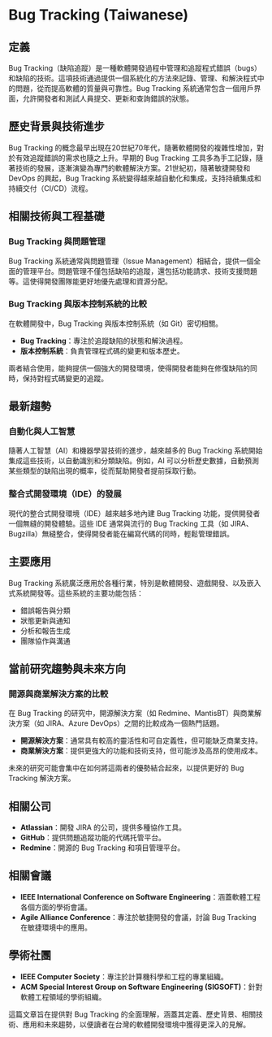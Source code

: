 # Bug Tracking (Taiwanese)

## 定義

Bug Tracking（缺陷追蹤）是一種軟體開發過程中管理和追蹤程式錯誤（bugs）和缺陷的技術。這項技術通過提供一個系統化的方法來記錄、管理、和解決程式中的問題，從而提高軟體的質量與可靠性。Bug Tracking 系統通常包含一個用戶界面，允許開發者和測試人員提交、更新和查詢錯誤的狀態。

## 歷史背景與技術進步

Bug Tracking 的概念最早出現在20世紀70年代，隨著軟體開發的複雜性增加，對於有效追蹤錯誤的需求也隨之上升。早期的 Bug Tracking 工具多為手工記錄，隨著技術的發展，逐漸演變為專門的軟體解決方案。21世紀初，隨著敏捷開發和 DevOps 的興起，Bug Tracking 系統變得越來越自動化和集成，支持持續集成和持續交付（CI/CD）流程。

## 相關技術與工程基礎

### Bug Tracking 與問題管理

Bug Tracking 系統通常與問題管理（Issue Management）相結合，提供一個全面的管理平台。問題管理不僅包括缺陷的追蹤，還包括功能請求、技術支援問題等。這使得開發團隊能更好地優先處理和資源分配。

### Bug Tracking 與版本控制系統的比較

在軟體開發中，Bug Tracking 與版本控制系統（如 Git）密切相關。  
- **Bug Tracking**：專注於追蹤缺陷的狀態和解決過程。  
- **版本控制系統**：負責管理程式碼的變更和版本歷史。

兩者結合使用，能夠提供一個強大的開發環境，使得開發者能夠在修復缺陷的同時，保持對程式碼變更的追蹤。

## 最新趨勢

### 自動化與人工智慧

隨著人工智慧（AI）和機器學習技術的進步，越來越多的 Bug Tracking 系統開始集成這些技術，以自動識別和分類缺陷。例如，AI 可以分析歷史數據，自動預測某些類型的缺陷出現的概率，從而幫助開發者提前採取行動。

### 整合式開發環境（IDE）的發展

現代的整合式開發環境（IDE）越來越多地內建 Bug Tracking 功能，提供開發者一個無縫的開發體驗。這些 IDE 通常與流行的 Bug Tracking 工具（如 JIRA、Bugzilla）無縫整合，使得開發者能在編寫代碼的同時，輕鬆管理錯誤。

## 主要應用

Bug Tracking 系統廣泛應用於各種行業，特別是軟體開發、遊戲開發、以及嵌入式系統開發等。這些系統的主要功能包括：

- 錯誤報告與分類
- 狀態更新與通知
- 分析和報告生成
- 團隊協作與溝通

## 當前研究趨勢與未來方向

### 開源與商業解決方案的比較

在 Bug Tracking 的研究中，開源解決方案（如 Redmine、MantisBT）與商業解決方案（如 JIRA、Azure DevOps）之間的比較成為一個熱門話題。  
- **開源解決方案**：通常具有較高的靈活性和可自定義性，但可能缺乏商業支持。  
- **商業解決方案**：提供更強大的功能和技術支持，但可能涉及高昂的使用成本。

未來的研究可能會集中在如何將這兩者的優勢結合起來，以提供更好的 Bug Tracking 解決方案。

## 相關公司

- **Atlassian**：開發 JIRA 的公司，提供多種協作工具。
- **GitHub**：提供問題追蹤功能的代碼托管平台。
- **Redmine**：開源的 Bug Tracking 和項目管理平台。

## 相關會議

- **IEEE International Conference on Software Engineering**：涵蓋軟體工程各個方面的學術會議。
- **Agile Alliance Conference**：專注於敏捷開發的會議，討論 Bug Tracking 在敏捷環境中的應用。

## 學術社團

- **IEEE Computer Society**：專注於計算機科學和工程的專業組織。
- **ACM Special Interest Group on Software Engineering (SIGSOFT)**：針對軟體工程領域的學術組織。 

這篇文章旨在提供對 Bug Tracking 的全面理解，涵蓋其定義、歷史背景、相關技術、應用和未來趨勢，以便讀者在台灣的軟體開發環境中獲得更深入的見解。